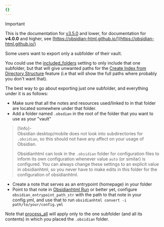 ```yaml
---
{}
---
```

   
>[!important]   
> This is the documentation for [v3.5.0](../../Changelog/v3.5.0.md) and lower, for documentation for **v4.0.0** and higher, see [https://obsidian-html.github.io/](https://obsidian-html.github.io/)   
   
Some users want to export only a subfolder of their vault.   
   
You could use the [included_folders](../../Configurations/Configuration%20Options.md#include-subfolders) setting to only include that one subfolder, but that will give unwanted paths for the [Create Index from Directory Structure](../../Configurations/Modes/Create%20Index%20from%20Directory%20Structure.md) feature (i.e that will show the full paths where probably you don't want that).   
   
The best way to go about exporting just one subfolder, and everything under it is as follows:   
   
   
- Make sure that all the notes and resources used/linked to in that folder are located somewhere under that folder.   
- Add a folder named `.obsdian` in the root of the folder that you want to use as your "vault"    
>[!info]-   
>Obsidian desktop/mobile does not look into subdirectories for `.obsidian`, so this should not have any affect on your usage of Obsidian.      
>    
>Obsidianhtml can look in the `.obsidian` folder for configuration files to inform its own configuration whenever value `auto` (or similar) is configured. You can always change these settings to an explicit value in obsidianhtml, so you never have to make edits in this folder for the configuration of obsidianhtml.   
   
- Create a note that serves as an entrypoint (homepage) in your folder   
- Point to that note in [Obsidianhtml Run](../../Instructions/Obsidianhtml%20Run.md) or better yet, configure `obsidian_entrypoint_path_str` with the path to that note in your config.yml, and use that to run `obsidianhtml convert -i path/to/your/config.yml`   
   
Note that [process_all](../../Configurations/Configuration%20Options.md#process-all) will apply only to the one subfolder (and all its contents) in which you placed the `.obsidian` folder.